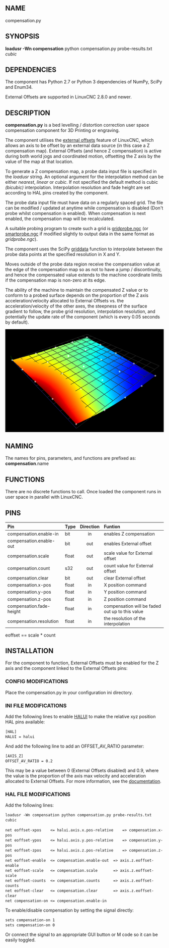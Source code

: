 ## NAME 

compensation.py 

## SYNOPSIS 

**loadusr -Wn compensation** python compensation.py probe-results.txt *cubic*

## DEPENDENCIES 

The component has Python 2.7 or Python 3 dependencies of NumPy, SciPy and Enum34.

External Offsets are supported in LinuxCNC 2.8.0 and newer.

## DESCRIPTION 

**compensation.py** is a bed levelling / distortion correction user space compensation component for 3D Printing or engraving.

The component utilises the [external offsets](https://linuxcnc.org/docs/stable/html/motion/external-offsets.html) feature of LinuxCNC, which allows an axis to be offset by an external data source (in this case a Z compensation map). External Offsets (and hence Z compensation) is active during both world jogs and coordinated motion, offsetting the Z axis by the value of the map at that location.

To generate a Z compensation map, a probe data input file is specified in the *loadusr* string. An optional argument for the interpolation method can be either *nearest*, *linear* or *cubic*. If not specified the default method is cubic *(bicubic)* interpolation. Interpolation resolution and fade height are set according to HAL pins created by the component.

The probe data input file must have data on a regularly spaced grid. The file can be modified / updated at anytime while compensation is disabled (Don't probe whilst compensation is enabled). When compensation is next enabled, the compensation map will be recalculated.

A suitable probing program to create such a grid is [gridprobe.ngc](https://github.com/LinuxCNC/linuxcnc/blob/master/nc_files/gridprobe.ngc) (or [smartprobe.ngc](https://github.com/LinuxCNC/linuxcnc/blob/master/nc_files/smartprobe.ngc) if modified slightly to output data in the same format as *gridprobe.ngc*).

The component uses the SciPy [griddata](https://docs.scipy.org/doc/scipy/reference/generated/scipy.interpolate.griddata.html) function to interpolate between the probe data points at the specified resolution in X and Y.

Moves outside of the probe data region receive the compensation value at the edge of the compensation map so as not to have a jump / discontinuity, and hence the compensated value extends to the machine coordinate limits if the compensation map is non-zero at its edge.

The ability of the machine to maintain the compensated Z value or to conform to a probed surface depends on the proportion of the Z axis acceleration/velocity allocated to External Offsets vs. the acceleration/velocity of the other axes, the steepness of the surface gradient to follow, the probe grid resolution, interpolation resolution, and potentially the update rate of the component (which is every 0.05 seconds by default).

![Compensation map](compensationMap.png)

## NAMING

The names for pins, parameters, and functions are prefixed as:  
**compensation**.name


## FUNCTIONS 

There are no discrete functions to call. Once loaded the component runs in user space in parallel with LinuxCNC.

## PINS 

| Pin | Type | Direction | Funtion|
| :--- | :--- | :---: | :--- |
| compensation.enable-in | bit | in | enables Z compensation |
| compensation.enable-out | bit | out | enables External offset |
| compensation.scale | float | out | scale value for External offset |
| compensation.count | s32 | out | count value for External offset |
| compensation.clear | bit | out | clear External offset |
| compensation.x-pos | float | in | X position command |
| compensation.y-pos | float | in | Y position command |
| compensation.z-pos | float | in | Z position command |
| compensation.fade-height  | float | in | compensation will be faded out up to this value |
| compensation.resolution  | float | in | the resolution of the interpolation |

eoffset == scale * count

## INSTALLATION

For the component to function, External Offsets must be enabled for the Z axis and the component linked to the External Offsets pins:


### CONFIG MODIFICATIONS

Place the compensation.py in your configuration ini directory.


### INI FILE MODIFICATIONS

Add the following lines to enable [HALUI](https://linuxcnc.org/docs/stable/html/gui/halui.html) to make the relative xyz position HAL pins available:

	[HAL]  
	HALUI = halui

And add the following line to add an OFFSET_AV_RATIO parameter:

	[AXIS_Z]  
	OFFSET_AV_RATIO = 0.2

This may be a value between 0 (External Offsets disabled) and 0.9, where the value is the proportion of the axis max velocity and acceleration allocated to External Offsets. For more information, see the [documentation](https://linuxcnc.org/docs/stable/html/motion/external-offsets.html#_ini_file_settings).


### HAL FILE MODIFICATIONS

Add the following lines:

	loadusr -Wn compensation python compensation.py probe-results.txt cubic

	net eoffset-xpos 	<= halui.axis.x.pos-relative	=> compensation.x-pos
	net eoffset-ypos	<= halui.axis.y.pos-relative	=> compensation.y-pos
	net eoffset-zpos	<= halui.axis.z.pos-relative	=> compensation.z-pos
	net eoffset-enable	<= compensation.enable-out	=> axis.z.eoffset-enable
	net eoffset-scale	<= compensation.scale		=> axis.z.eoffset-scale
	net eoffset-counts	<= compensation.counts 		=> axis.z.eoffset-counts
	net eoffset-clear	<= compensation.clear 		=> axis.z.eoffset-clear
	net compensation-on	<= compensation.enable-in

To enable/disable compensation by setting the signal directly: 

	sets compensation-on 1
 	sets compensation-on 0
 Or connect the signal to an appropriate GUI button or M code so it can be easily toggled.
